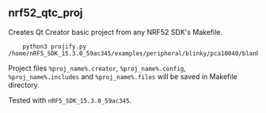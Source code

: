 ## nrf52_qtc_proj

Creates Qt Creator basic project from any NRF52 SDK's Makefile.

```
    python3 projify.py /home/nRF5_SDK_15.3.0_59ac345/examples/peripheral/blinky/pca10040/blank/armgcc/Makefile
```

Project files ```%proj_name%.creator```, ```%proj_name%.config```, ```%proj_name%.includes``` and ```%proj_name%.files``` will be saved in Makefile directory.

Tested with ```nRF5_SDK_15.3.0_59ac345```.